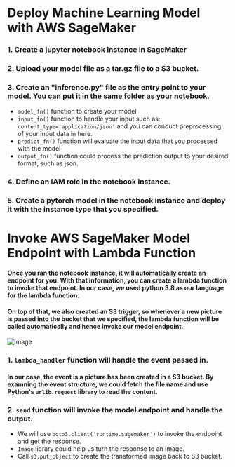 # Deploy Machine Learning Model with AWS SageMaker
### 1. Create a jupyter notebook instance in SageMaker
### 2. Upload your model file as a tar.gz file to a S3 bucket.
### 3. Create an "inference.py" file as the entry point to your model. You can put it in the same folder as your notebook.
- ```model_fn()``` function to create your model
- ```input_fn()``` function to handle your input such as: ``` content_type='application/json' ``` and you can conduct preprocessing of your input data in here.
- ```predict_fn()``` function will evaluate the input data that you processed with the model
- ```output_fn()``` function could process the prediction output to your desired format, such as json.

### 4. Define an IAM role in the notebook instance.
### 5. Create a pytorch model in the notebook instance and deploy it with the instance type that you specified.

# Invoke AWS SageMaker Model Endpoint with Lambda Function
#### Once you ran the notebook instance, it will automatically create an endpoint for you. With that information, you can create a lambda function to invoke that endpoint. In our case, we used python 3.8 as our language for the lambda function.
#### On top of that, we also created an S3 trigger, so whenever a new picture is passed into the bucket that we specified, the lambda function will be called automatically and hence invoke our model endpoint.
![image](https://user-images.githubusercontent.com/38733111/127421153-3cb711e9-2860-43aa-81b8-bf2266cd438a.png)

### 1. ```lambda_handler``` function will handle the event passed in. 
#### In our case, the event is a picture has been created in a S3 bucket. By examning the event structure, we could fetch the file name and use Python's ```urlib.request``` library to read the content.

### 2. ```send``` function will invoke the model endpoint and handle the output.
- We will use ```boto3.client('runtime.sagemaker')``` to invoke the endpoint and get the response.
- ```Image``` library could help us turn the response to an image.
- Call ```s3.put_object``` to create the transformed image back to S3 bucket.

